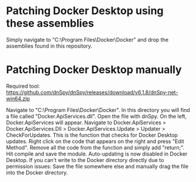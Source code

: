 # Patching Docker Desktop using these assemblies
Simply navigate to "C:\Program Files\Docker\Docker" and drop the assemblies found in this repository.

# Patching Docker Desktop manually
Required tool: https://github.com/dnSpy/dnSpy/releases/download/v6.1.8/dnSpy-net-win64.zip

Navigate to "C:\Program Files\Docker\Docker". In this directory you will find a file called "Docker.ApiServices.dll". Open the file with dnSpy. On the left, Docker.ApiServices will appear. Navigate to Docker.ApiServices > Docker.ApiServices.Dll > Docker.ApiServices.Update > Updater > CheckForUpdates. This is the function that checks for Docker Desktop updates. Right click on the code that appears on the right and press "Edit Method". Remove all the code from the function and simply add "return;". Hit compile and save the module. Auto-updating is now disabled in Docker Desktop. If you can't write to the Docker directory directly due to permission issues: Save the file somewhere else and manually drag the file into the Docker directory.